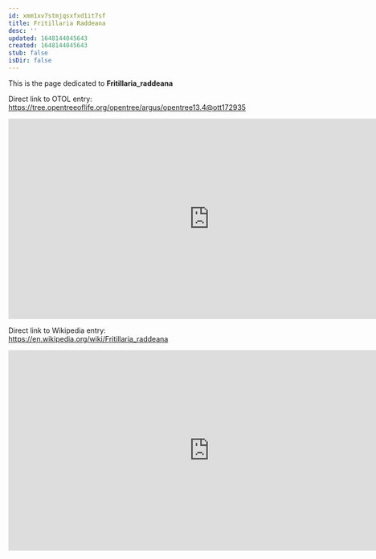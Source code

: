 ```yaml
---
id: xmm1xv7stmjqsxfxd1it7sf
title: Fritillaria Raddeana
desc: ''
updated: 1648144045643
created: 1648144045643
stub: false
isDir: false
---
```

This is the page dedicated to **Fritillaria_raddeana**


Direct link to OTOL entry: https://tree.opentreeoflife.org/opentree/argus/opentree13.4@ott172935



<html>
    <body>
    <iframe src="https://tree.opentreeoflife.org/opentree/argus/opentree13.4@ott172935"
    width="800" height="400" frameborder="0" allowfullscreen> </iframe>
    </body>
</html>
    


Direct link to Wikipedia entry: https://en.wikipedia.org/wiki/Fritillaria_raddeana



<html>
    <body>
    <iframe src="https://en.wikipedia.org/wiki/Fritillaria_raddeana"
    width="800" height="400" frameborder="0" allowfullscreen> </iframe>
    </body>
</html>
    
